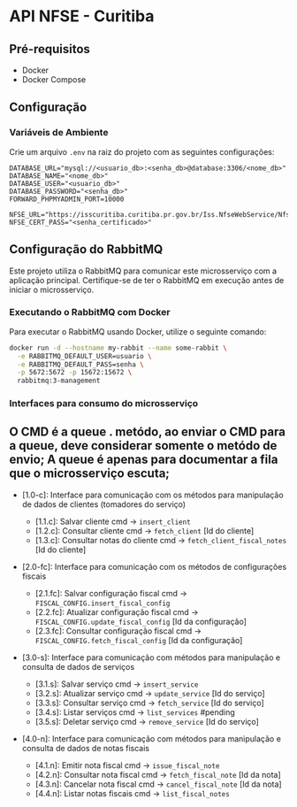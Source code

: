 # API NFSE - Curitiba

## Pré-requisitos

- Docker
- Docker Compose

## Configuração

### Variáveis de Ambiente

Crie um arquivo `.env` na raiz do projeto com as seguintes configurações:

```properties
DATABASE_URL="mysql://<usuario_db>:<senha_db>@database:3306/<nome_db>"
DATABASE_NAME="<nome_db>"
DATABASE_USER="<usuario_db>"
DATABASE_PASSWORD="<senha_db>"
FORWARD_PHPMYADMIN_PORT=10000

NFSE_URL="https://isscuritiba.curitiba.pr.gov.br/Iss.NfseWebService/NfseWs.asmx"
NFSE_CERT_PASS="<senha_certificado>"
```

## Configuração do RabbitMQ

Este projeto utiliza o RabbitMQ para comunicar este microsserviço com a aplicação principal. Certifique-se de ter o RabbitMQ em execução antes de iniciar o microsserviço.

### Executando o RabbitMQ com Docker

Para executar o RabbitMQ usando Docker, utilize o seguinte comando:

```bash
docker run -d --hostname my-rabbit --name some-rabbit \
  -e RABBITMQ_DEFAULT_USER=usuario \
  -e RABBITMQ_DEFAULT_PASS=senha \
  -p 5672:5672 -p 15672:15672 \
  rabbitmq:3-management
```

### Interfaces para consumo do microsserviço

## O CMD é a queue . metódo, ao enviar o CMD para a queue, deve considerar somente o metódo de envio; A queue é apenas para documentar a fila que o microsserviço escuta;

- [1.0-c]: Interface para comunicação com os métodos para manipulação de dados de clientes (tomadores do serviço)

  - [1.1.c]: Salvar cliente cmd -> `insert_client`
  - [1.2.c]: Consultar cliente cmd -> `fetch_client` [Id do cliente]
  - [1.3.c]: Consultar notas do cliente cmd -> `fetch_client_fiscal_notes` [Id do cliente]

- [2.0-fc]: Interface para comunicação com os métodos de configurações fiscais

  - [2.1.fc]: Salvar configuração fiscal cmd -> `FISCAL_CONFIG.insert_fiscal_config`
  - [2.2.fc]: Atualizar configuração fiscal cmd -> `FISCAL_CONFIG.update_fiscal_config` [Id da configuração]
  - [2.3.fc]: Consultar configuração fiscal cmd -> `FISCAL_CONFIG.fetch_fiscal_config` [Id da configuração]

- [3.0-s]: Interface para comunicação com métodos para manipulação e consulta de dados de serviços

  - [3.1.s]: Salvar serviço cmd -> `insert_service`
  - [3.2.s]: Atualizar serviço cmd -> `update_service` [Id do serviço]
  - [3.3.s]: Consultar serviço cmd -> `fetch_service` [Id do serviço]
  - [3.4.s]: Listar serviços cmd -> `list_services` #pending
  - [3.5.s]: Deletar serviço cmd -> `remove_service` [Id do serviço]

- [4.0-n]: Interface para comunicação com métodos para manipulação e consulta de dados de notas fiscais
  - [4.1.n]: Emitir nota fiscal cmd -> `issue_fiscal_note`
  - [4.2.n]: Consultar nota fiscal cmd -> `fetch_fiscal_note` [Id da nota]
  - [4.3.n]: Cancelar nota fiscal cmd -> `cancel_fiscal_note` [Id da nota]
  - [4.4.n]: Listar notas fiscais cmd -> `list_fiscal_notes`
